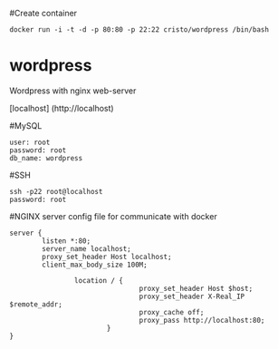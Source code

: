 #Create container
```
docker run -i -t -d -p 80:80 -p 22:22 cristo/wordpress /bin/bash
```


# wordpress

Wordpress with nginx web-server

[localhost] (http://localhost)

#MySQL
```
user: root 
password: root
db_name: wordpress
```
#SSH
```
ssh -p22 root@localhost
password: root
```
#NGINX server config file for communicate with docker

```
server {
        listen *:80;
        server_name localhost;
        proxy_set_header Host localhost;
        client_max_body_size 100M;

                location / {
                                proxy_set_header Host $host;
                                proxy_set_header X-Real_IP $remote_addr;
                                proxy_cache off;
                                proxy_pass http://localhost:80;
                        }
}
```
